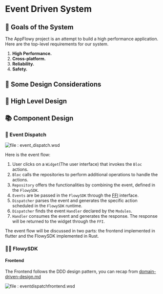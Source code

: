 # Event Driven System

## :dart: Goals of the System

The AppFlowy project is an attempt to build a high performance application. Here are the top-level requirements for our system.

1. **High Performance.**
2. **Cross-platform.**
3. **Reliability.**
4. **Safety.**

## :thinking: Some Design Considerations

## :scroll: High Level Design

## 📚 Component Design

### 📙 Event Dispatch

![file : event\_dispatch.wsd](https://raw.githubusercontent.com/AppFlowy-IO/docs/main/uml/output/EventDispatch.svg)

Here is the event flow:

1. User clicks on a `Widget`(The user interface) that invokes the `Bloc` actions.
2. `Bloc` calls the repositories to perform additional operations to handle the actions.
3. `Repository` offers the functionalities by combining the event, defined in the `FlowySDK`.
4. `Events` are be passed in the `FlowySDK` through the [FFI](https://en.wikipedia.org/wiki/Foreign\_function\_interface) interface.
5. `Dispatcher` parses the event and generates the specific action scheduled in the `FlowySDK` runtime.
6. `Dispatcher` finds the event `Handler` declared by the `Modules`.
7. `Handler` consumes the event and generates the response. The response will be returned to the widget through the `FFI`.

The event flow will be discussed in two parts: the frontend implemented in flutter and the FlowySDK implemented in Rust.

### :technologist: FlowySDK

#### Frontend

The Frontend follows the DDD design pattern, you can recap from [domain-driven-design.md](domain-driven-design.md "mention")

![file : eventdispatchfrontend.wsd](https://raw.githubusercontent.com/AppFlowy-IO/docs/main/uml/output/EventDispatchFrontend.svg)
